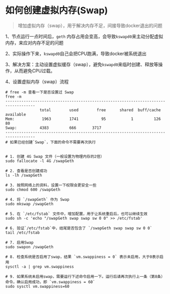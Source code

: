 # 如何创建虚拟内存(Swap)  

> 增加虚拟内存（swap），用于解决内存不足，间接导致docker退出的问题

1、节点运行一点时间后，`geth` 内存占用会变高，会导致`kswapd0`来主动分配虚拟内存，来应对内存不足的问题

2、实际操作下来，`kswapd0`自己会把CPU跑满，导致docker被系统退出

3、解决方案：主动设置虚拟缓存（swap），避免`kswapd0`来临时创建、释放等操作，从而避免CPU过载。

4、设置虚拟内存（swap）流程

```
# free -m 查看一下是否设置过 Swap
free -m
-----------------------------------------------------------------------------------
               total        used        free      shared  buff/cache   available
Mem:            1963        1741          95           1         126          80
Swap:          4383         666       3717
-----------------------------------------------------------------------------------
# 如果已经创建`Swap`，下面的命令不需要再次执行


# 1. 创建 4G Swap 文件（一般设置为物理内存的2倍）
sudo fallocate -l 4G /swapGeth

# 2. 查看是否创建成功
ls -lh /swapGeth

# 3. 按照网络上的资料，设置一下权限会更安全一些
sudo chmod 600 /swapGeth

# 4. 将 `/swapGeth` 作为 Swap
sudo mkswap /swapGeth

# 5. 在 `/etc/fstab` 文件中，增加配置，用于让系统重启后，也可以继续生效
sudo sh -c 'echo "/swapGeth swap swap sw 0 0" >> /etc/fstab'

# 6. 验证`/etc/fstab`中，结尾是否包含了 `/swapGeth swap swap sw 0 0`
tail /etc/fstab

# 7. 启用Swap
sudo swapon /swapGeth

# 8. 检查系统是否启用了swap，结果 `vm.swappiness = 0` 表示未启用，大于0表示启用
sysctl -a | grep vm.swappiness

# 9. 如果系统未启用swap，需要运行下述命令启用一下。运行后请再次执行上一条（第8条）命令，确认启用成功，即 `vm.swappiness = 60`
sudo sysctl vm.swappiness=60

```
